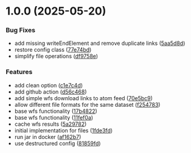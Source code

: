 # 1.0.0 (2025-05-20)


### Bug Fixes

* add missing writeEndElement and remove duplicate links ([5aa5d8d](https://github.com/terrestris/atom-creator/commit/5aa5d8dbb15328b79e0eda87296918c631aa9efb))
* restore config class ([77e74bd](https://github.com/terrestris/atom-creator/commit/77e74bd62babc6a45bfb7110d155c38020b86a5a))
* simplify file operations ([df9758e](https://github.com/terrestris/atom-creator/commit/df9758e00ef54a3642d78eb40eb9de0b22eadf88))


### Features

* add clean option ([c1e7c4d](https://github.com/terrestris/atom-creator/commit/c1e7c4da87f783ad090e76fd3d4c906a5c639c37))
* add github action ([d56c468](https://github.com/terrestris/atom-creator/commit/d56c468bcf7367d4c2c1b86e7e90cd818fbf2662))
* add simple wfs download links to atom feed ([70e5bc9](https://github.com/terrestris/atom-creator/commit/70e5bc90024ab83cb7992da4528bda9c7dd6bcc2))
* allow different file formats for the same dataset ([f254783](https://github.com/terrestris/atom-creator/commit/f254783ec0b190156b195b45c149c61023ae6751))
* base wfs functionality ([17b4822](https://github.com/terrestris/atom-creator/commit/17b48221fec30cc353c3fdb7cb40b0d520908dda))
* base wfs functionality ([11fef0a](https://github.com/terrestris/atom-creator/commit/11fef0af575a47c58d28aff45a2119ac7f95d1c0))
* cache wfs results ([5a29782](https://github.com/terrestris/atom-creator/commit/5a29782a3fcd641914c864fc51b1374c35a620ca))
* initial implementation for files ([1fde3fd](https://github.com/terrestris/atom-creator/commit/1fde3fddb0daf2444352086cfe8df2034f57f6b9))
* run jar in docker ([af162b7](https://github.com/terrestris/atom-creator/commit/af162b79c9826b8feb05ec88b8368671ee926c10))
* use destructured config ([81859fd](https://github.com/terrestris/atom-creator/commit/81859fd76ab6eb51ad801ee7ce6bdd549922bb54))
